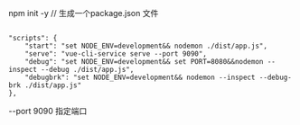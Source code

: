npm init -y     // 生成一个package.json 文件

```

"scripts": {
    "start": "set NODE_ENV=development&& nodemon ./dist/app.js",
    "serve": "vue-cli-service serve --port 9090",
    "debug": "set NODE_ENV=development&& set PORT=8080&&nodemon --inspect --debug ./dist/app.js",
    "debugbrk": "set NODE_ENV=development&& nodemon --inspect --debug-brk ./dist/app.js"
},

```

--port 9090    指定端口


